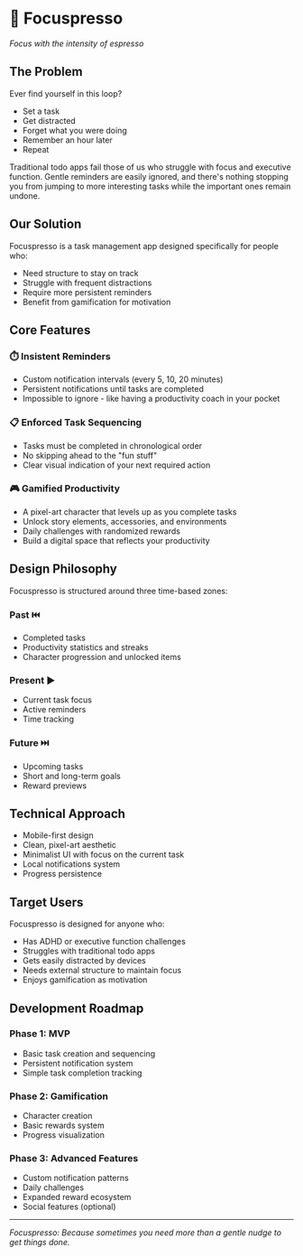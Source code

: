 # 🎯 Focuspresso

*Focus with the intensity of espresso*

## The Problem

Ever find yourself in this loop?
- Set a task
- Get distracted
- Forget what you were doing
- Remember an hour later
- Repeat

Traditional todo apps fail those of us who struggle with focus and executive function. Gentle reminders are easily ignored, and there's nothing stopping you from jumping to more interesting tasks while the important ones remain undone.

## Our Solution

Focuspresso is a task management app designed specifically for people who:
- Need structure to stay on track
- Struggle with frequent distractions
- Require more persistent reminders
- Benefit from gamification for motivation

## Core Features

### ⏱️ Insistent Reminders
- Custom notification intervals (every 5, 10, 20 minutes)
- Persistent notifications until tasks are completed
- Impossible to ignore - like having a productivity coach in your pocket

### 📋 Enforced Task Sequencing
- Tasks must be completed in chronological order
- No skipping ahead to the "fun stuff"
- Clear visual indication of your next required action

### 🎮 Gamified Productivity
- A pixel-art character that levels up as you complete tasks
- Unlock story elements, accessories, and environments
- Daily challenges with randomized rewards
- Build a digital space that reflects your productivity

## Design Philosophy

Focuspresso is structured around three time-based zones:

### Past ⏮️
- Completed tasks
- Productivity statistics and streaks
- Character progression and unlocked items

### Present ▶️
- Current task focus
- Active reminders
- Time tracking

### Future ⏭️
- Upcoming tasks
- Short and long-term goals
- Reward previews

## Technical Approach

- Mobile-first design
- Clean, pixel-art aesthetic
- Minimalist UI with focus on the current task
- Local notifications system
- Progress persistence

## Target Users

Focuspresso is designed for anyone who:
- Has ADHD or executive function challenges
- Struggles with traditional todo apps
- Gets easily distracted by devices
- Needs external structure to maintain focus
- Enjoys gamification as motivation

## Development Roadmap

### Phase 1: MVP
- Basic task creation and sequencing
- Persistent notification system
- Simple task completion tracking

### Phase 2: Gamification
- Character creation
- Basic rewards system
- Progress visualization

### Phase 3: Advanced Features
- Custom notification patterns
- Daily challenges
- Expanded reward ecosystem
- Social features (optional)

---

*Focuspresso: Because sometimes you need more than a gentle nudge to get things done.*
